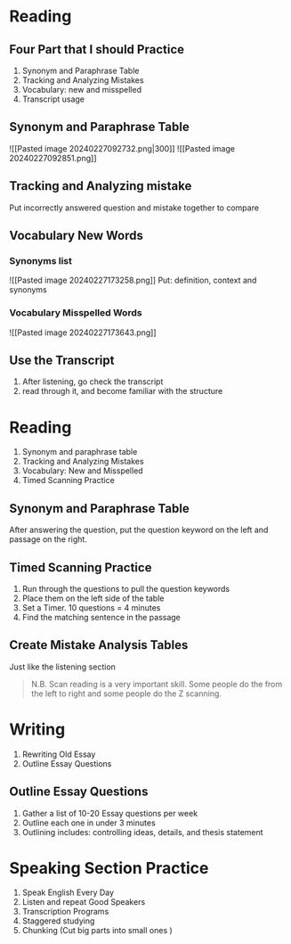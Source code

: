 # Reading 
## Four Part that I should Practice 

1. Synonym and Paraphrase Table
2. Tracking and Analyzing Mistakes 
3. Vocabulary: new and misspelled 
4. Transcript usage 

## Synonym and Paraphrase Table 
![[Pasted image 20240227092732.png|300]]
![[Pasted image 20240227092851.png]]

## Tracking and Analyzing mistake 
Put  incorrectly answered question and mistake together to compare  
## Vocabulary New Words
### Synonyms list 
![[Pasted image 20240227173258.png]]
Put: definition, context and synonyms 
### Vocabulary Misspelled Words 
![[Pasted image 20240227173643.png]]
## Use the Transcript

1. After listening, go check the transcript 
2. read through it, and become familiar with the structure

# Reading
1. Synonym and paraphrase table
2. Tracking and Analyzing Mistakes
3. Vocabulary: New and Misspelled
4. Timed Scanning Practice 

## Synonym and Paraphrase Table 

After answering the question, put the question keyword on the left and passage on the right.

## Timed Scanning Practice 

1. Run through the questions to pull the question keywords 
2. Place them on the left side of the table 
3. Set a Timer. 10 questions = 4 minutes 
4. Find the matching sentence in the passage 

## Create Mistake Analysis Tables 

Just like the listening section

> N.B. Scan reading is a very important skill. Some people do the from the left to right and some people do the Z scanning. 


# Writing 

1. Rewriting Old Essay 
2. Outline Essay Questions 


## Outline Essay Questions 

1. Gather a list of 10-20 Essay questions per week
2. Outline each one in under 3 minutes 
3. Outlining includes: controlling ideas, details, and thesis statement 

# Speaking Section Practice 

1. Speak English Every Day 
2. Listen and repeat Good Speakers
3. Transcription Programs 
4. Staggered studying 
5. Chunking (Cut big parts into small ones )


